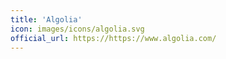 ```yaml
---
title: 'Algolia'
icon: images/icons/algolia.svg
official_url: https://https://www.algolia.com/
---
```

